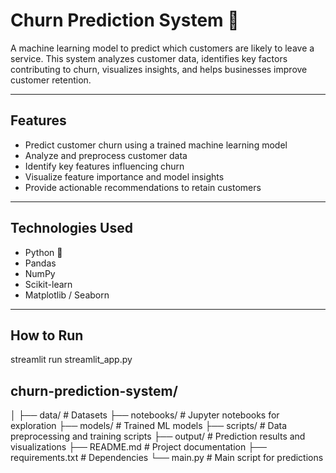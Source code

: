 # Churn Prediction System 🚀

A machine learning model to predict which customers are likely to leave a service. This system analyzes customer data, identifies key factors contributing to churn, visualizes insights, and helps businesses improve customer retention.

---

## Features

- Predict customer churn using a trained machine learning model  
- Analyze and preprocess customer data  
- Identify key features influencing churn  
- Visualize feature importance and model insights  
- Provide actionable recommendations to retain customers  

---

## Technologies Used

- Python 🐍  
- Pandas  
- NumPy  
- Scikit-learn  
- Matplotlib / Seaborn  

---

## How to Run 
streamlit run streamlit_app.py

## churn-prediction-system/
│
├── data/               # Datasets
├── notebooks/          # Jupyter notebooks for exploration
├── models/             # Trained ML models
├── scripts/            # Data preprocessing and training scripts
├── output/             # Prediction results and visualizations
├── README.md           # Project documentation
├── requirements.txt    # Dependencies
└── main.py             # Main script for predictions



